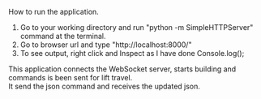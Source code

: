 How to run the application. </br>

1) Go to your working directory and run "python -m SimpleHTTPServer" command at the terminal.</br>
2) Go to browser url and type  "http://localhost:8000/"</br>
3) To see output, right click and Inspect as I have done Console.log();</br>

This application connects the WebSocket server, starts building and commands is been sent for lift travel.</br>
It send the json command and receives the updated json.
